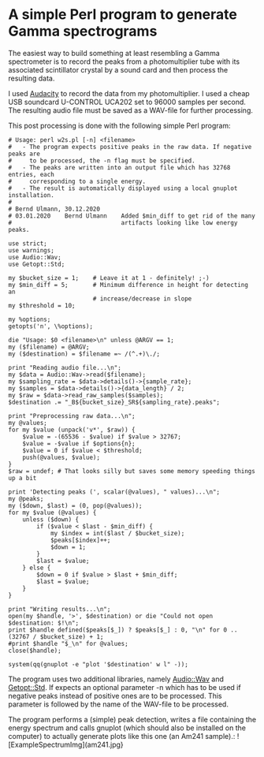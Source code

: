 # A simple Perl program to generate Gamma spectrograms

The easiest way to build something at least resembling a Gamma spectrometer
is to record the peaks from a photomultiplier tube with its associated 
scintillator crystal by a sound card and then process the resulting data.

I used [Audacity](https://www.audacity.de) to record the data from my 
photomultiplier. I used a cheap USB soundcard U-CONTROL UCA202 set to
96000 samples per second. The resulting audio file must be saved as a WAV-file
for further processing.

This post processing is done with the following simple Perl program:
```
# Usage: perl w2s.pl [-n] <filename>
#   - The program expects positive peaks in the raw data. If negative peaks are 
#     to be processed, the -n flag must be specified.
#   - The peaks are written into an output file which has 32768 entries, each
#     corresponding to a single energy.
#   - The result is automatically displayed using a local gnuplot installation.
#
# Bernd Ulmann, 30.12.2020
# 03.01.2020    Bernd Ulmann    Added $min_diff to get rid of the many 
#                               artifacts looking like low energy peaks.

use strict;
use warnings;
use Audio::Wav;
use Getopt::Std;

my $bucket_size = 1;    # Leave it at 1 - definitely! ;-)
my $min_diff = 5;       # Minimum difference in height for detecting an
                        # increase/decrease in slope
my $threshold = 10;

my %options;
getopts('n', \%options);

die "Usage: $0 <filename>\n" unless @ARGV == 1;
my ($filename) = @ARGV;
my ($destination) = $filename =~ /(^.+)\./;

print "Reading audio file...\n";
my $data = Audio::Wav->read($filename);
my $sampling_rate = $data->details()->{sample_rate};
my $samples = $data->details()->{data_length} / 2;
my $raw = $data->read_raw_samples($samples);
$destination .= "_B${bucket_size}_SR${sampling_rate}.peaks";

print "Preprocessing raw data...\n";
my @values;
for my $value (unpack('v*', $raw)) {
    $value = -(65536 - $value) if $value > 32767;
    $value = -$value if $options{n};
    $value = 0 if $value < $threshold;
    push(@values, $value);
}
$raw = undef; # That looks silly but saves some memory speeding things up a bit

print 'Detecting peaks (', scalar(@values), " values)...\n";
my @peaks;
my ($down, $last) = (0, pop(@values));
for my $value (@values) {
    unless ($down) {
        if ($value < $last - $min_diff) {
            my $index = int($last / $bucket_size);
            $peaks[$index]++;
            $down = 1;
        }
        $last = $value;
    } else {
        $down = 0 if $value > $last + $min_diff;
        $last = $value;
    }
}

print "Writing results...\n";
open(my $handle, '>', $destination) or die "Could not open $destination: $!\n";
print $handle defined($peaks[$_]) ? $peaks[$_] : 0, "\n" for 0 .. (32767 / $bucket_size) + 1;
#print $handle "$_\n" for @values;
close($handle);

system(qq(gnuplot -e "plot '$destination' w l" -));
```

The program uses two additional libraries, namely 
[Audio::Wav](https://metacpan.org/pod/Audio::Wav) and 
[Getopt::Std](https://metacpan.org/pod/Getopt::Std). If expects an optional
parameter -n which has to be used if negative peaks instead of positive ones
are to be processed. This parameter is followed by the name of the WAV-file 
to be processed.

The program performs a (simple) peak detection, writes a file containing the 
energy spectrum and calls gnuplot (which should also be installed on the 
computer) to actually generate plots like this one (an Am241 sample).:
![ExampleSpectrumImg](am241.jpg}

